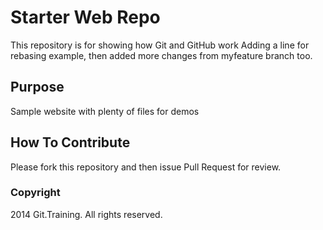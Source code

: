 # Starter Web Repo

This repository is for showing how Git and GitHub work
Adding a line for rebasing example, then added more changes
from myfeature branch too.

## Purpose

Sample website with plenty of files for demos

## How To Contribute

Please fork this repository and then issue Pull Request for review.

### Copyright

2014 Git.Training. All rights reserved.